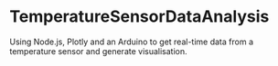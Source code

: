# TemperatureSensorDataAnalysis
Using Node.js, Plotly and an Arduino to get real-time data from a temperature sensor and generate visualisation. 
